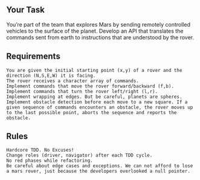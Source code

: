 Your Task
---------
You’re part of the team that explores Mars by sending remotely controlled vehicles to the surface 
of the planet. Develop an API that translates the commands sent from earth to instructions that are 
understood by the rover.

Requirements
------------
    You are given the initial starting point (x,y) of a rover and the direction (N,S,E,W) it is facing.
    The rover receives a character array of commands.
    Implement commands that move the rover forward/backward (f,b).
    Implement commands that turn the rover left/right (l,r).
    Implement wrapping at edges. But be careful, planets are spheres.
    Implement obstacle detection before each move to a new square. If a given sequence of commands encounters an obstacle, the rover moves up to the last possible point, aborts the sequence and reports the obstacle.

Rules
-----
    Hardcore TDD. No Excuses!
    Change roles (driver, navigator) after each TDD cycle.
    No red phases while refactoring.
    Be careful about edge cases and exceptions. We can not afford to lose a mars rover, just because the developers overlooked a null pointer.
